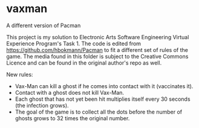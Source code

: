 # vaxman

A different version of Pacman

This project is my solution to Electronic Arts Software Engineering Virtual Experience Program's Task 1. The code is edited from https://github.com/hbokmann/Pacman to fit a different set of rules of the game. The media found in this folder is subject to the Creative Commons Licence and can be found in the original author's repo as well.

New rules:

- Vax-Man can kill a ghost if he comes into contact with it (vaccinates it).
- Contact with a ghost does not kill Vax-Man.
- Each ghost that has not yet been hit multiplies itself every 30 seconds (the infection grows).
- The goal of the game is to collect all the dots before the number of ghosts grows to 32 times the original number.

